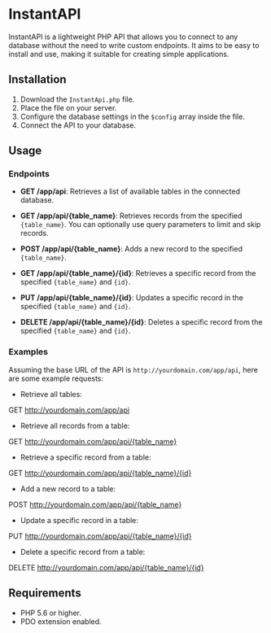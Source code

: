 # InstantAPI

InstantAPI is a lightweight PHP API that allows you to connect to any database without the need to write custom endpoints. It aims to be easy to install and use, making it suitable for creating simple applications.

## Installation

1. Download the `InstantApi.php` file.
2. Place the file on your server.
3. Configure the database settings in the `$config` array inside the file.
4. Connect the API to your database.

## Usage

### Endpoints

- **GET /app/api**: Retrieves a list of available tables in the connected database.

- **GET /app/api/{table_name}**: Retrieves records from the specified `{table_name}`. You can optionally use query parameters to limit and skip records.

- **POST /app/api/{table_name}**: Adds a new record to the specified `{table_name}`.

- **GET /app/api/{table_name}/{id}**: Retrieves a specific record from the specified `{table_name}` and `{id}`.

- **PUT /app/api/{table_name}/{id}**: Updates a specific record in the specified `{table_name}` and `{id}`.

- **DELETE /app/api/{table_name}/{id}**: Deletes a specific record from the specified `{table_name}` and `{id}`.

### Examples

Assuming the base URL of the API is `http://yourdomain.com/app/api`, here are some example requests:

- Retrieve all tables:

GET http://yourdomain.com/app/api

- Retrieve all records from a table:

GET http://yourdomain.com/app/api/{table_name}

- Retrieve a specific record from a table:

GET http://yourdomain.com/app/api/{table_name}/{id}

- Add a new record to a table:

POST http://yourdomain.com/app/api/{table_name}

- Update a specific record in a table:

PUT http://yourdomain.com/app/api/{table_name}/{id}

- Delete a specific record from a table:

DELETE http://yourdomain.com/app/api/{table_name}/{id}

## Requirements

- PHP 5.6 or higher.
- PDO extension enabled.
